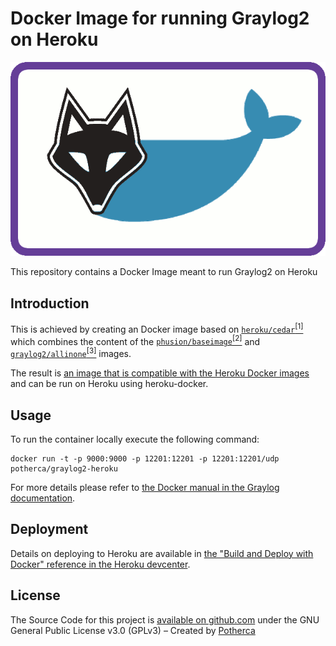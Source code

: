 # Docker Image for running Graylog2 on Heroku

![graylog2-docker-heroku-logo](https://raw.githubusercontent.com/Potherca/graylog2-heroku-docker-image/master/graylog2-docker-heroku-logo.png)

This repository contains a Docker Image meant to run Graylog2 on Heroku

## Introduction

This is achieved by creating an Docker image based on [`heroku/cedar`](https://hub.docker.com/r/heroku/cedar/)[<sup>[1]</sup>](https://github.com/heroku/stack-images) which combines the content of the [`phusion/baseimage`](https://hub.docker.com/r/phusion/baseimage/)[<sup>[2]</sup>](https://github.com/phusion/baseimage-docker/tree/master/image) and [`graylog2/allinone`](https://hub.docker.com/r/graylog2/allinone/)[<sup>[3]</sup>](https://github.com/Graylog2/graylog2-images/tree/master/docker) images.

The result is [an image that is compatible with the Heroku Docker images](https://hub.docker.com/r/potherca/graylog2-heroku/) and can be run on Heroku using heroku-docker.

## Usage

To run the container locally execute the following command:

    docker run -t -p 9000:9000 -p 12201:12201 -p 12201:12201/udp potherca/graylog2-heroku

For more details please refer to [the Docker manual in the Graylog documentation](http://docs.graylog.org/en/latest/pages/installation/docker.html).

## Deployment

Details on deploying to Heroku are available in [the "Build and Deploy with Docker" reference in the Heroku devcenter](https://devcenter.heroku.com/articles/docker).

## License

The Source Code for this project is [available on github.com](https://github.com/Potherca/graylog2-heroku-docker-image) under the GNU General Public License v3.0 (GPLv3) – Created by [Potherca](http://pother.ca/)

